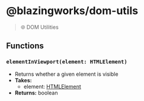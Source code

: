 # @blazingworks/dom-utils

> 🌐 DOM Utilities

## Functions

### `elementInViewport(element: HTMLElement)`

-   Returns whether a given element is visible
-   **Takes:**
    -   element: [HTMLElement](https://developer.mozilla.org/en-US/docs/Web/API/HTMLElement)
-   **Returns:** boolean
